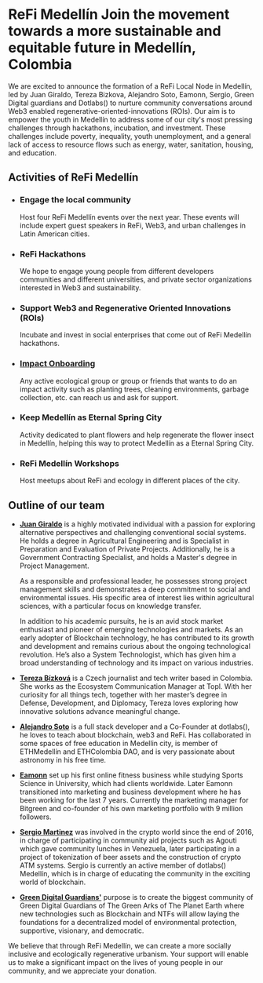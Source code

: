 # **ReFi Medellín Join the movement towards a more sustainable and equitable future in Medellín, Colombia**

We are excited to announce the formation of a ReFi Local Node in Medellín, led by Juan Giraldo, Tereza Bizkova, Alejandro Soto, Eamonn, Sergio, Green Digital guardians and Dotlabs() to nurture community conversations around Web3 enabled regenerative-oriented-innovations (ROIs). Our aim is to empower the youth in Medellín to address some of our city's most pressing challenges through hackathons, incubation, and investment. These challenges include poverty, inequality, youth unemployment, and a general lack of access to resource flows such as energy, water, sanitation, housing, and education.

## Activities of ReFi Medellín
- ### Engage the local community
  Host four ReFi Medellín events over the next year. These events will include expert guest speakers in ReFi, Web3, and urban challenges in Latin American cities.

- ### ReFi Hackathons
  We hope to engage young people from different developers communities and different universities, and private sector organizations interested in Web3 and sustainability.

- ### Support Web3 and Regenerative Oriented Innovations (ROIs)
  Incubate and invest in social enterprises that come out of ReFi Medellín hackathons.

- ### [Impact Onboarding](https://github.com/ReFiMedellin/.github/tree/main/Impact%20Onboarding)
  Any active ecological group or group or friends that wants to do an impact activity such as planting trees, cleaning environments, garbage collection, etc. can reach us and ask for support.

- ### Keep Medellín as Eternal Spring City
  Activity dedicated to plant flowers and help regenerate the flower insect in Medellín, helping this way to protect Medellín as a Eternal Spring City.

- ### ReFi Medellín Workshops
  Host meetups about ReFi and ecology in different places of the city.


## Outline of our team
- **[Juan Giraldo](https://github.com/Juancamp1987)** is a highly motivated individual with a passion for exploring alternative perspectives and challenging conventional social systems. He holds a degree in Agricultural Engineering and is Specialist in Preparation and Evaluation of Private Projects. Additionally, he is a Government Contracting Specialist, and holds a Master's degree in Project Management.

  As a responsible and professional leader, he possesses strong project management skills and demonstrates a deep commitment to social and environmental issues. His specific area of interest lies within agricultural sciences, with a particular focus on knowledge transfer.

  In addition to his academic pursuits, he is an avid stock market enthusiast and pioneer of emerging technologies and markets. As an early adopter of Blockchain technology, he has contributed to its growth and development and remains curious about the ongoing technological revolution. He’s also a System Technologist, which has given him a broad understanding of technology and its impact on various industries.

- **[Tereza Bízková](https://www.linkedin.com/in/tereza-bizkova/)** is a Czech journalist and tech writer based in Colombia. She works as the Ecosystem Communication Manager at Topl. With her curiosity for all things tech, together with her master’s degree in Defense, Development, and Diplomacy, Tereza loves exploring how innovative solutions advance meaningful change.

- **[Alejandro Soto](https://github.com/alejandro99so)** is a full stack developer and a Co-Founder at dotlabs(), he loves to teach about blockchain, web3 and ReFi. Has collaborated in some spaces of free education in Medellin city, is member of ETHMedellín and ETHColombia DAO, and is very passionate about astronomy in his free time.

- **[Eamonn](https://twitter.com/cryptochimba)** set up his first online fitness business while studying Sports Science in University,  which had clients worldwide. Later Eamonn transitioned into marketing and business development where he has been working for the last 7 years. Currently the marketing manager for Bitgreen and co-founder of his own marketing portfolio with 9 million followers.

- **[Sergio Martinez](https://github.com/sergiotechx)** was involved in the crypto world since the end of 2016, in charge of participating in community aid projects such as Agouti which gave community lunches in Venezuela, later participating in a project of tokenization of beer assets and the construction of crypto ATM systems. Sergio is currently an active member of dotlabs() Medellín, which is in charge of educating the community in the exciting world of blockchain.

- **[Green Digital Guardians'](https://dgguardians.com/)** purpose is to create the biggest community of Green Digital Guardians of The Green Arks of The Planet Earth where new technologies such as Blockchain and NTFs will allow laying the foundations for a decentralized model of environmental protection, supportive, visionary, and democratic.

We believe that through ReFi Medellín, we can create a more socially inclusive and ecologically regenerative urbanism. Your support will enable us to make a significant impact on the lives of young people in our community, and we appreciate your donation.
